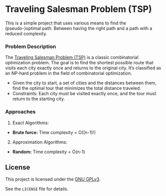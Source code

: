 # Traveling Salesman Problem (TSP)

This is a simple project that uses various means to find the (pseudo-)optimal path. Between having the right path and a path with a reduced complexity.

### Problem Description

The [Traveling Salesman Problem (TSP)](https://en.wikipedia.org/wiki/Travelling_salesman_problem) is a classic combinatorial optimization problem. The goal is to find the shortest possible route that visits each city exactly once and returns to the original city. It’s classified as an NP-hard problem in the field of combinatorial optimization.

- Given the city to start, a set of cities and the distances between them, find the optimal tour that minimizes the total distance traveled.
- Constraints: Each city must be visited exactly once, and the tour must return to the starting city.
 
### Approaches
1. Exact Algorithms:
  - **Brute force:** Time complexity = O((n-1)!)
2. Approximation Algorithms:
  - **Random:** Time complexity = O(n-1)
  
## License

This project is licensed under the [GNU GPLv3](https://choosealicense.com/licenses/gpl-3.0/).

See the `LICENSE` file for details.
